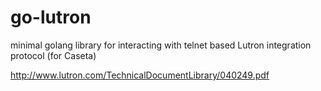 # go-lutron
minimal golang library for interacting with telnet based Lutron integration protocol (for Caseta)

http://www.lutron.com/TechnicalDocumentLibrary/040249.pdf


